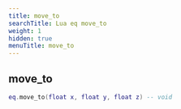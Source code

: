 ```yaml
---
title: move_to
searchTitle: Lua eq move_to
weight: 1
hidden: true
menuTitle: move_to
---
```

## move_to
```lua
eq.move_to(float x, float y, float z) -- void
```